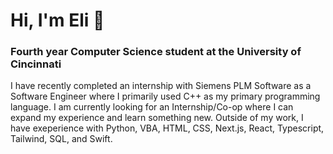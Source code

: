 <h1> Hi, I'm Eli 👋 </h1>
<h3> Fourth year Computer Science student at the University of Cincinnati </h3> 
<p> I have recently completed an internship with Siemens PLM Software as a Software Engineer where I primarily used C++ as my primary programming language. I am currently looking for an Internship/Co-op where I can expand my experience and learn something new. Outside of my work, I have exeperience with Python, VBA, HTML, CSS, Next.js, React, Typescript, Tailwind, SQL, and Swift. </p>
<!--
**elipappas/elipappas** is a ✨ _special_ ✨ repository because its `README.md` (this file) appears on your GitHub profile.

Here are some ideas to get you started:

- 🔭 I’m currently working on ...
- 🌱 I’m currently learning ...
- 👯 I’m looking to collaborate on ...
- 🤔 I’m looking for help with ...
- 💬 Ask me about ...
- 📫 How to reach me: ...
- 😄 Pronouns: ...
- ⚡ Fun fact: ...
-->
